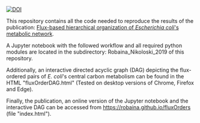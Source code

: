 [![DOI](https://zenodo.org/badge/151143943.svg)](https://zenodo.org/badge/latestdoi/151143943)

This repository contains all the code needed to reproduce the results of the publication: <a href="https://www.biorxiv.org/content/10.1101/731356v1" target="_blank">Flux-based hierarchical organization of _Escherichia coli_'s metabolic network</a>.

A Jupyter notebook with the followed workflow and all required python modules are located in the subdirectory: Robaina_Nikoloski_2019 of this repository.

Additionally, an interactive directed acyclic graph (DAG) depicting the flux-ordered pairs of _E. coli_'s central carbon metabolism can be found in the HTML "fluxOrderDAG.html" (Tested on desktop versions of Chrome, Firefox and Edge).

Finally, the publication, an online version of the Jupyter notebook and the interactive DAG can be accessed from https://robaina.github.io/fluxOrders (file "index.html").
